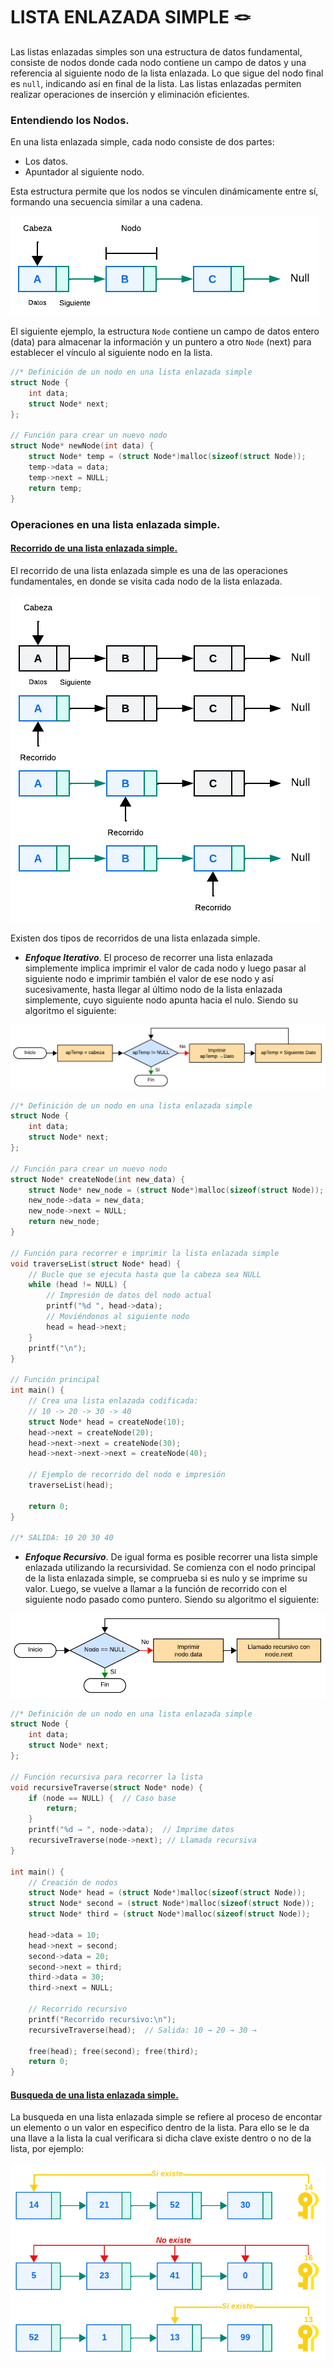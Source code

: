# LISTA ENLAZADA SIMPLE :knot:
Las listas enlazadas simples son una estructura de datos fundamental, consiste de nodos donde cada nodo contiene un campo de datos y una referencia al siguiente nodo de la lista enlazada. Lo que sigue del nodo final es `null`, indicando así en final de la lista. Las listas enlazadas permiten realizar operaciones de inserción y eliminación eficientes.

### Entendiendo los Nodos.
En una lista enlazada simple, cada nodo consiste de dos partes:

- Los datos.
- Apuntador al siguiente nodo.

Esta estructura permite que los nodos se vinculen dinámicamente entre sí, formando una secuencia similar a una cadena.

<div><img src="../../../../../imgs/01 - Lenguaje C/02 - ProgramacionIntermedia/04 - ED/SLL.png"></div>

El siguiente ejemplo, la estructura `Node` contiene un campo de datos entero (data) para almacenar la información y un puntero a otro `Node` (next) para establecer el vínculo al siguiente nodo en la lista.

```C
//* Definición de un nodo en una lista enlazada simple
struct Node {
    int data;
    struct Node* next;
};

// Función para crear un nuevo nodo
struct Node* newNode(int data) {
    struct Node* temp = (struct Node*)malloc(sizeof(struct Node));
    temp->data = data;
    temp->next = NULL;
    return temp;
}
```

### Operaciones en una lista enlazada simple.
#### <a href="04 - 06 - 02 - RSLL.c">Recorrido de una lista enlazada simple.</a>
El recorrido de una lista enlazada simple es una de las operaciones fundamentales, en donde se visita cada nodo de la lista enlazada.

<div><img src="../../../../../imgs/01 - Lenguaje C/02 - ProgramacionIntermedia/04 - ED/SLL_2.png"></div>

Existen dos tipos de recorridos de una lista enlazada simple.

- **_Enfoque Iterativo_**. El proceso de recorrer una lista enlazada simplemente implica imprimir el valor de cada nodo y luego pasar al siguiente nodo e imprimir también el valor de ese nodo y así sucesivamente, hasta llegar al último nodo de la lista enlazada simplemente, cuyo siguiente nodo apunta hacia el nulo. Siendo su algoritmo el siguiente:

<div><img src="../../../../../imgs/01 - Lenguaje C/02 - ProgramacionIntermedia/04 - ED/SLL_3.png"></div>

```C
//* Definición de un nodo en una lista enlazada simple
struct Node {
    int data;
    struct Node* next;
};

// Función para crear un nuevo nodo
struct Node* createNode(int new_data) {
    struct Node* new_node = (struct Node*)malloc(sizeof(struct Node));
    new_node->data = new_data;
    new_node->next = NULL;
    return new_node;
}

// Función para recorrer e imprimir la lista enlazada simple
void traverseList(struct Node* head) {
    // Bucle que se ejecuta hasta que la cabeza sea NULL
    while (head != NULL) {
        // Impresión de datos del nodo actual
        printf("%d ", head->data);
        // Moviéndonos al siguiente nodo
        head = head->next;
    }
    printf("\n");
}

// Función principal
int main() {
    // Crea una lista enlazada codificada:
    // 10 -> 20 -> 30 -> 40
    struct Node* head = createNode(10);
    head->next = createNode(20);
    head->next->next = createNode(30);
    head->next->next->next = createNode(40);

    // Ejemplo de recorrido del nodo e impresión
    traverseList(head);

    return 0;
}

//* SALIDA: 10 20 30 40
```

- **_Enfoque Recursivo_**. De igual forma es posible recorrer una lista simple enlazada utilizando la recursividad. Se comienza con el nodo principal de la lista enlazada simple, se comprueba si es nulo y se imprime su valor. Luego, se vuelve a llamar a la función de recorrido con el siguiente nodo pasado como puntero. Siendo su algoritmo el siguiente:

<div><img src="../../../../../imgs/01 - Lenguaje C/02 - ProgramacionIntermedia/04 - ED/SLL_4.png"></div>

```C
//* Definición de un nodo en una lista enlazada simple
struct Node {
    int data;
    struct Node* next;
};

// Función recursiva para recorrer la lista
void recursiveTraverse(struct Node* node) {
    if (node == NULL) {  // Caso base
        return;
    }
    printf("%d → ", node->data);  // Imprime datos
    recursiveTraverse(node->next); // Llamada recursiva
}

int main() {
    // Creación de nodos
    struct Node* head = (struct Node*)malloc(sizeof(struct Node));
    struct Node* second = (struct Node*)malloc(sizeof(struct Node));
    struct Node* third = (struct Node*)malloc(sizeof(struct Node));

    head->data = 10;
    head->next = second;
    second->data = 20;
    second->next = third;
    third->data = 30;
    third->next = NULL;

    // Recorrido recursivo
    printf("Recorrido recursivo:\n");
    recursiveTraverse(head);  // Salida: 10 → 20 → 30 → 

    free(head); free(second); free(third);
    return 0;
}
```

#### <a href="04 - 06 - 02 - BSLL.c">Busqueda de una lista enlazada simple.</a>
La busqueda en una lista enlazada simple se refiere al proceso de encontar un elemento o un valor en especifico dentro de la lista. Para ello se le da una llave a la lista la cual verificara si dicha clave existe dentro o no de la lista, por ejemplo:

<div><img src="../../../../../imgs/01 - Lenguaje C/02 - ProgramacionIntermedia/04 - ED/SLL_5.png"></div>

